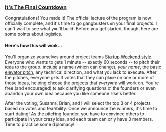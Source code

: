 ### [It's The Final Countdown](https://www.youtube.com/watch?v=9jK-NcRmVcw)

Congratulations! You made it! The official lecture of the program is now officially complete, and it's time to go gangbusters on your final projects. I can't wait to see what you'll build! Before you get started, though, here are some points about logistics.

#### Here's how this will work...

You'll organize yourselves around project teams [Startup Weekend style](http://vimeo.com/28872840). Everyone who wants to gets 1 minute -- exactly 60 seconds -- to pitch their idea to the group. Include a name (which can change), _your name_, the basic [elevator pitch](http://en.wikipedia.org/wiki/Elevator_pitch), any technical direction, and what you lack to execute. After the pitches, everyone gets 3 votes that they can place on one or more of those ideas, helping choose the projects that _everyone_ will work on. You're free (and encouraged) to ask clarifying questions of the founders or even abandon your own idea because you like someone else's better.

After the voting, Susanna, Brian, and I will select the top 3 or 4 projects based on votes and feasibility. Once we announce the winners, it's time to start dating! As the pitching founder, you have to convince others to participate in your crazy idea, and each team can only have 3 members. Time to practice some diplomacy!
